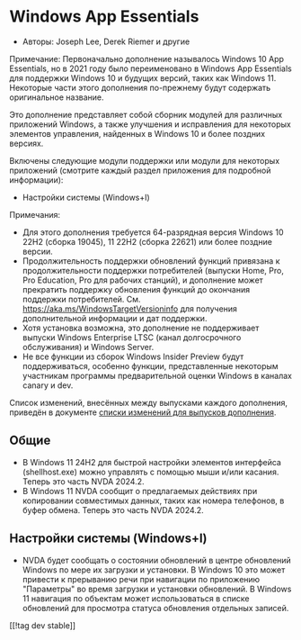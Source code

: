 # Windows App Essentials #

* Авторы: Joseph Lee, Derek Riemer и другие

Примечание: Первоначально дополнение называлось Windows 10 App Essentials,
но в 2021 году было переименовано в Windows App Essentials для поддержки
Windows 10 и будущих версий, таких как Windows 11. Некоторые части этого
дополнения по-прежнему будут содержать оригинальное название.

Это дополнение представляет собой сборник модулей для различных приложений
Windows, а также улучшения и исправления для некоторых элементов управления,
найденных в Windows 10 и более поздних версиях.

Включены следующие модули поддержки или модули для некоторых приложений
(смотрите каждый раздел приложения для подробной информации):

* Настройки системы (Windows+I)

Примечания:

* Для этого дополнения требуется 64-разрядная версия Windows 10 22H2 (сборка
  19045), 11 22H2 (сборка 22621) или более поздние версии.
* Продолжительность поддержки обновлений функций привязана к
  продолжительности поддержки потребителей (выпуски Home, Pro, Pro
  Education, Pro для рабочих станций), и дополнение может прекратить
  поддержку обновления функций до окончания поддержки
  потребителей. См. <https://aka.ms/WindowsTargetVersioninfo> для получения
  дополнительной информации и дат поддержки.
* Хотя установка возможна, это дополнение не поддерживает выпуски Windows
  Enterprise LTSC (канал долгосрочного обслуживания) и Windows Server.
* Не все функции из сборок Windows Insider Preview будут поддерживаться,
  особенно функции, представленные некоторым участникам программы
  предварительной оценки Windows в каналах canary и dev.

Список изменений, внесённых между выпусками каждого дополнения, приведён в
документе [списки изменений для выпусков дополнения][1].

## Общие

* В Windows 11 24H2 для быстрой настройки элементов интерфейса
  (shellhost.exe) можно управлять с помощью мыши и/или касания. Теперь это
  часть NVDA 2024.2.
* В Windows 11 NVDA сообщит о предлагаемых действиях при копировании
  совместимых данных, таких как номера телефонов, в буфер обмена. Теперь это
  часть NVDA 2024.2.

## Настройки системы (Windows+I)

* NVDA будет сообщать о состоянии обновлений в центре обновлений Windows по
  мере их загрузки и установки. В Windows 10 это может привести к прерыванию
  речи при навигации по приложению "Параметры" во время загрузки и установки
  обновлений. В Windows 11 навигация по объектам может использоваться в
  списке обновлений для просмотра статуса обновления отдельных записей.

[[!tag dev stable]]

[1]: https://github.com/josephsl/wintenapps/wiki/w10changelog
